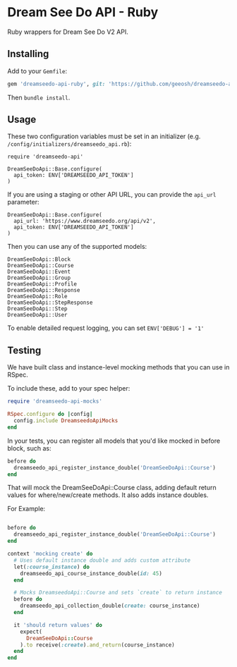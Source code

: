 # Dream See Do API - Ruby

Ruby wrappers for Dream See Do V2 API.

## Installing

Add to your `Gemfile`:

```ruby
gem 'dreamseedo-api-ruby', git: 'https://github.com/geeosh/dreamseedo-api-ruby.git'
```

Then `bundle install`.

## Usage

These two configuration variables must be set in an initializer (e.g. `/config/initializers/dreamseedo_api.rb`):

```
require 'dreamseedo-api'

DreamSeeDoApi::Base.configure(
  api_token: ENV['DREAMSEEDO_API_TOKEN']
)
```

If you are using a staging or other API URL, you can provide the `api_url` parameter:

```
DreamSeeDoApi::Base.configure(
  api_url: 'https://www.dreamseedo.org/api/v2',
  api_token: ENV['DREAMSEEDO_API_TOKEN']
)
```

Then you can use any of the supported models:

```
DreamSeeDoApi::Block
DreamSeeDoApi::Course
DreamSeeDoApi::Event
DreamSeeDoApi::Group
DreamSeeDoApi::Profile
DreamSeeDoApi::Response
DreamSeeDoApi::Role
DreamSeeDoApi::StepResponse
DreamSeeDoApi::Step
DreamSeeDoApi::User
```

To enable detailed request logging, you can set `ENV['DEBUG'] = '1'`

## Testing

We have built class and instance-level mocking methods that you can use in RSpec.

To include these, add to your spec helper:

```ruby
require 'dreamseedo-api-mocks'

RSpec.configure do |config|
  config.include DreamseedoApiMocks
end
```

In your tests, you can register all models that you'd like mocked in before block, such as:

```ruby
before do
  dreamseedo_api_register_instance_double('DreamSeeDoApi::Course')
end
```

That will mock the DreamSeeDoApi::Course class, adding default return values for where/new/create methods. It also adds instance doubles.

For Example:

```ruby

before do
  dreamseedo_api_register_instance_double('DreamSeeDoApi::Course')
end

context 'mocking create' do
  # Uses default instance double and adds custom attribute
  let(:course_instance) do
    dreamseedo_api_course_instance_double(id: 45)
  end

  # Mocks DreamseedoApi::Course and sets `create` to return instance
  before do
    dreamseedo_api_collection_double(create: course_instance)
  end

  it 'should return values' do
    expect(
      DreamSeeDoApi::Course
    ).to receive(:create).and_return(course_instance)
  end
end
```
